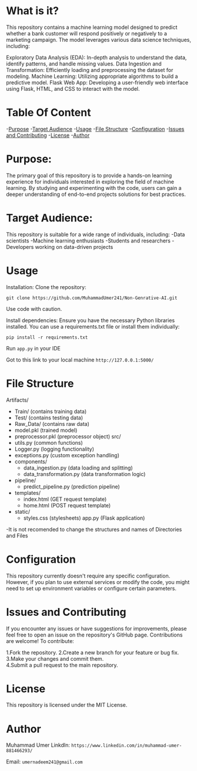 # What is it?
This repository contains a machine learning model designed to predict whether a bank customer will respond positively or negatively to a marketing campaign. The model leverages various data science techniques, including:

Exploratory Data Analysis (EDA): In-depth analysis to understand the data, identify patterns, and handle missing values.
Data Ingestion and Transformation: Efficiently loading and preprocessing the dataset for modeling.
Machine Learning: Utilizing appropriate algorithms to build a predictive model.
Flask Web App: Developing a user-friendly web interface using Flask, HTML, and CSS to interact with the model.

# Table Of Content 
-[Purpose](#Purpose)
-[Target Audience](#TargetAudience)
-[Usage](#Usage)
-[File Structure](#FileStructure)
-[Configuration](#Configuration)
-[Issues and Contributing](#IssuesandContributing1)
-[License](#License)
-[Author](#Author)

# Purpose:
<a name="purpose"></a>The primary goal of this repository is to provide a hands-on learning experience for individuals interested in exploring the field of machine learning. By studying and experimenting with the code, users can gain a deeper understanding of end-to-end projects solutions for best practices.


# Target Audience:
<a name="TargetAudience"></a>This repository is suitable for a wide range of individuals, including:
-Data scientists
-Machine learning enthusiasts
-Students and researchers
-Developers working on data-driven projects

# Usage
<a name="Usage"></a>Installation:
Clone the repository:
```
git clone https://github.com/MuhammadUmer241/Non-Genrative-AI.git
```
Use code with caution.

Install dependencies:
Ensure you have the necessary Python libraries installed. You can use a requirements.txt file or install them individually:

```
pip install -r requirements.txt
```

Run ```app.py``` in your IDE

Got to this link to your local machine
```http://127.0.0.1:5000/```

# File Structure 
<a name="FileStructure"></a>Artifacts/
  - Train/ (contains training data)
  - Test/ (contains testing data)
  - Raw_Data/ (contains raw data)
  - model.pkl (trained model)
  - preprocessor.pkl (preprocessor object)
src/
  - utils.py (common functions)
  - Logger.py (logging functionality)
  - exceptions.py (custom exception handling)
  - components/
    - data_ingestion.py (data loading and splitting)
    - data_transformation.py (data transformation logic)
  - pipeline/
    - predict_pipeline.py (prediction pipeline)
  - templates/
    - index.html (GET request template)
    - home.html (POST request template)
  - static/
    - styles.css (stylesheets)
app.py (Flask application)

-It is not recomended to change the structures and names of Directories and Files



# Configuration
<a name="Configuration"></a>This repository currently doesn't require any specific configuration. However, if you plan to use external services or modify the code, you might need to set up environment variables or configure certain parameters.


# Issues and Contributing
<a name="IssuesandContributing"></a>If you encounter any issues or have suggestions for improvements, please feel free to open an issue on the repository's GitHub page. Contributions are welcome! To contribute:

1.Fork the repository.
2.Create a new branch for your feature or bug fix.
3.Make your changes and commit them.  
4.Submit a pull request to the main repository.

# License
<a name= "License"></a>This repository is licensed under the MIT License.  

# Author
Muhammad Umer
Linkdln:
```https://www.linkedin.com/in/muhammad-umer-881466293/```

Email:
```umernadeem241@gmail.com```

